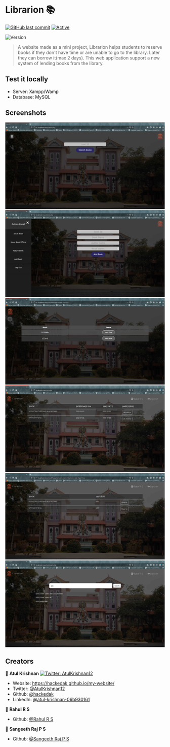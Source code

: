 # Librarion 📚
[![GitHub last commit](https://img.shields.io/github/last-commit/google/skia.svg?style=flat)]()  [![Active](http://img.shields.io/badge/Status-Active-green.svg)](https://tterb.github.io)


![Version](https://img.shields.io/badge/version-1.0-blue.svg?cacheSeconds=2592000)


> A website made as a mini project, Librarion helps students to reserve books if they don't have time or are unable to go to the library. Later they can borrow it(max 2 days). This web application support a new system of lending books from the library.

## Test it locally

* Server: Xampp/Wamp
* Database: MySQL

## Screenshots
![Screenshot](https://github.com/hackedak/Library-Management/blob/main/admin-dashboard.PNG)
![Screenshot](https://github.com/hackedak/Library-Management/blob/main/admin-dashboard-2.png)
![Screenshot](https://github.com/hackedak/Library-Management/blob/main/admin-issuebook.png)
![Screenshot](https://github.com/hackedak/Library-Management/blob/main/screenshot-user-bookDetails.png)
![Screenshot](https://github.com/hackedak/Library-Management/blob/main/screenshot-user-booksearch.png)
![Screenshot](https://github.com/hackedak/Library-Management/blob/main/screenshot-user-dashboard.png)

## Creators

👤 **Atul Krishnan**
[![Twitter: AtulKrishnan12](https://img.shields.io/twitter/follow/AtulKrishnan12.svg?style=social)](https://twitter.com/AtulKrishnan12)
* Website: https://hackedak.github.io/my-website/
* Twitter: [@AtulKrishnan12](https://twitter.com/AtulKrishnan12)
* Github: [@hackedak](https://github.com/hackedak)
* LinkedIn: [@atul-krishnan-06b930161](https://linkedin.com/in/atul-krishnan-06b930161)

👤 **Rahul R S**
* Github: [@Rahul R S](https://github.com/RahulRS246)

👤 **Sangeeth Raj P S**
* Github: [@Sangeeth Raj P S](https://github.com/X-Quirk)